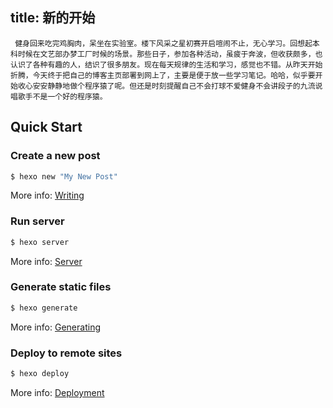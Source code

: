 title: 新的开始
---
     健身回来吃完鸡胸肉，呆坐在实验室。楼下风采之星初赛开启喧闹不止，无心学习。回想起本科时候在文艺部办梦工厂时候的场景。那些日子，参加各种活动，虽疲于奔波，但收获颇多，也认识了各种有趣的人，结识了很多朋友。现在每天规律的生活和学习，感觉也不错。从昨天开始折腾，今天终于把自己的博客主页部署到网上了，主要是便于放一些学习笔记。哈哈，似乎要开始收心安安静静地做个程序猿了呢。但还是时刻提醒自己不会打球不爱健身不会讲段子的九流说唱歌手不是一个好的程序猿。


## Quick Start

### Create a new post

``` bash
$ hexo new "My New Post"
```

More info: [Writing](http://hexo.io/docs/writing.html)

### Run server

``` bash
$ hexo server
```

More info: [Server](http://hexo.io/docs/server.html)

### Generate static files

``` bash
$ hexo generate
```

More info: [Generating](http://hexo.io/docs/generating.html)

### Deploy to remote sites

``` bash
$ hexo deploy
```

More info: [Deployment](http://hexo.io/docs/deployment.html)
